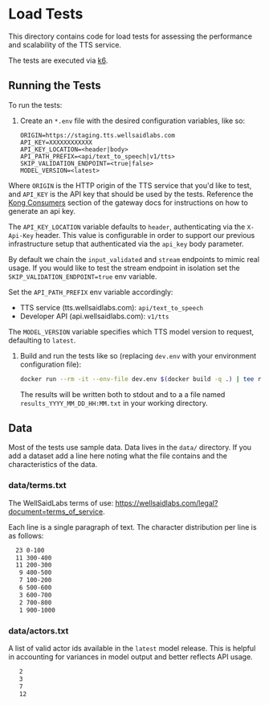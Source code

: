 # Load Tests

This directory contains code for load tests for assessing the performance and
scalability of the TTS service.

The tests are executed via [k6](https://k6.io).

## Running the Tests

To run the tests:

1. Create an `*.env` file with the desired configuration variables, like so:

   ```env
   ORIGIN=https://staging.tts.wellsaidlabs.com
   API_KEY=XXXXXXXXXXXX
   API_KEY_LOCATION=<header|body>
   API_PATH_PREFIX=<api/text_to_speech|v1/tts>
   SKIP_VALIDATION_ENDPOINT=<true|false>
   MODEL_VERSION=<latest>
   ```

Where `ORIGIN` is the HTTP origin of the TTS service that you'd like to test,
and `API_KEY` is the API key that should be used by the tests. Reference the
[Kong Consumers](../ops/gateway/README.md) section of the gateway docs for
instructions on how to generate an api key.

The `API_KEY_LOCATION` variable defaults to `header`, authenticating via the
`X-Api-Key` header. This value is configurable in order to support our previous
infrastructure setup that authenticated via the `api_key` body parameter.

By default we chain the `input_validated` and `stream` endpoints to mimic real
usage. If you would like to test the stream endpoint in isolation set the
`SKIP_VALIDATION_ENDPOINT=true` env variable.

Set the `API_PATH_PREFIX` env variable accordingly:

- TTS service (tts.wellsaidlabs.com): `api/text_to_speech`
- Developer API (api.wellsaidlabs.com): `v1/tts`

The `MODEL_VERSION` variable specifies which TTS model version to request, defaulting
to `latest`.

1. Build and run the tests like so (replacing `dev.env` with your environment
   configuration file):

   ```bash
   docker run --rm -it --env-file dev.env $(docker build -q .) | tee results_$(date +%Y_%m_%d_%H:%M).txt
   ```

   The results will be written both to stdout and to a a file named
   `results_YYYY_MM_DD_HH:MM.txt` in your working directory.

## Data

Most of the tests use sample data. Data lives in the `data/` directory. If you
add a dataset add a line here noting what the file contains and the
characteristics of the data.

### data/terms.txt

The WellSaidLabs terms of use:
https://wellsaidlabs.com/legal?document=terms_of_service.

Each line is a single paragraph of text. The character distribution per line is
as follows:

```txt
  23 0-100
  11 300-400
  11 200-300
   9 400-500
   7 100-200
   6 500-600
   3 600-700
   2 700-800
   1 900-1000
```

### data/actors.txt

A list of valid actor ids available in the `latest` model release. This is
helpful in accounting for variances in model output and better reflects API
usage.

```txt
   2
   3
   7
   12
```
